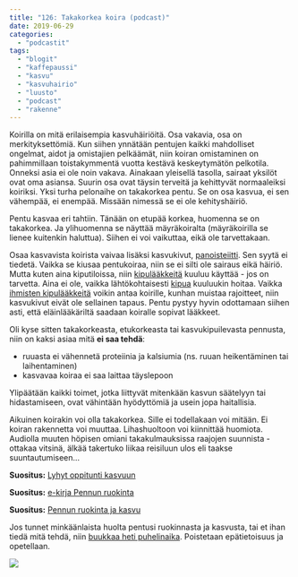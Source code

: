 ```yaml
---
title: "126: Takakorkea koira (podcast)"
date: 2019-06-29
categories: 
  - "podcastit"
tags: 
  - "blogit"
  - "kaffepaussi"
  - "kasvu"
  - "kasvuhairio"
  - "luusto"
  - "podcast"
  - "rakenne"
---
```


Koirilla on mitä erilaisempia kasvuhäiriöitä. Osa vakavia, osa on merkityksettömiä. Kun siihen ynnätään pentujen kaikki mahdolliset ongelmat, aidot ja omistajien pelkäämät, niin koiran omistaminen on pahimmillaan toistakymmentä vuotta kestävä keskeytymätön pelkotila. Onneksi asia ei ole noin vakava. Ainakaan yleisellä tasolla, sairaat yksilöt ovat oma asiansa. Suurin osa ovat täysin terveitä ja kehittyvät normaaleiksi koiriksi. Yksi turha pelonaihe on takakorkea pentu. Se on osa kasvua, ei sen vähempää, ei enempää. Missään nimessä se ei ole kehityshäiriö.

<!--more-->

Pentu kasvaa eri tahtiin. Tänään on etupää korkea, huomenna se on takakorkea. Ja ylihuomenna se näyttää mäyräkoiralta (mäyräkoirilla se lienee kuitenkin haluttua). Siihen ei voi vaikuttaa, eikä ole tarvettakaan.

Osaa kasvavista koirista vaivaa lisäksi kasvukivut, [panoisteiitti](https://www.katiska.eu/tieto/koira-elamanvaiheet/koira-pentu-kasvu/panoisteiitti/). Sen syytä ei tiedetä. Vaikka se kiusaa pentukoiraa, niin se ei silti ole sairaus eikä häiriö. Mutta kuten aina kiputiloissa, niin [kipulääkkeitä](https://www.katiska.eu/tieto/koiran-terveys-sairaus/laakkeet/tulehduskipulaakkeet/) kuuluu käyttää - jos on tarvetta. Aina ei ole, vaikka lähtökohtaisesti [kipua](https://www.katiska.eu/tieto/koiran-terveys-yleinen/kipu/) kuuluukin hoitaa. Vaikka [ihmisten kipulääkkeitä](https://www.katiska.eu/tieto/koiran-terveys-sairaus/laakkeet/ihmisten-kipulaakkeet/) voikin antaa koirille, kunhan muistaa rajoitteet, niin kasvukivut eivät ole sellainen tapaus. Pentu pystyy hyvin odottamaan siihen asti, että eläinlääkäriltä saadaan koiralle sopivat lääkkeet.

Oli kyse sitten takakorkeasta, etukorkeasta tai kasvukipuilevasta pennusta, niin on kaksi asiaa mitä **ei saa tehdä**:

- ruuasta ei vähennetä proteiinia ja kalsiumia (ns. ruuan heikentäminen tai laihentaminen)
- kasvavaa koiraa ei saa laittaa täyslepoon

Ylipäätään kaikki toimet, jotka liittyvät mitenkään kasvun säätelyyn tai hidastamiseen, ovat vähintään hyödyttömiä ja usein jopa haitallisia.

Aikuinen koirakin voi olla takakorkea. Sille ei todellakaan voi mitään. Ei koiran rakennetta voi muuttaa. Lihashuoltoon voi kiinnittää huomiota. Audiolla muuten höpisen omiani takakulmauksissa raajojen suunnista - ottakaa vitsinä, älkää takertuko liikaa reisiluun ulos eli taakse suuntautumiseen...

**Suositus:** [Lyhyt oppitunti kasvuun](https://www.katiska.eu/tieto/koira-elamanvaiheet/koira-kasvava-pentu/lyhyt-oppitunti-kasvuun/)

**Suositus:** [e-kirja Pennun ruokinta](https://store.katiska.info/tuote/koiran-ravitsemuksen-abc-pennun-ruokinta/)

**Suositus:** [Pennun ruokinta ja kasvu](https://www.katiska.eu/tieto/koira-kasvava-pentu/pennun-ruokinta-ja-kasvu-2/)

Jos tunnet minkäänlaista huolta pentusi ruokinnasta ja kasvusta, tai et ihan tiedä mitä tehdä, niin [buukkaa heti puhelinaika](https://store.katiska.info/tuote/puhelinneuvonta/). Poistetaan epätietoisuus ja opetellaan.

[![](images/koiran-ruokintaneuvonta.jpg)](https://store.katiska.info/tuote/puhelinneuvonta/)
